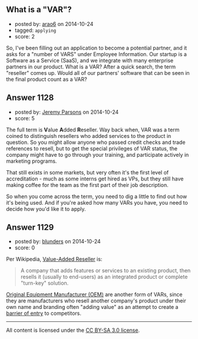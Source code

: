 ## What is a "VAR"?

- posted by: [arao6](https://stackexchange.com/users/2090451/arao6) on 2014-10-24
- tagged: `applying`
- score: 2

So, I've been filling out an application to become a potential partner, and it asks for a "number of VARS" under Employee Information. Our startup is a Software as a Service (SaaS), and we integrate with many enterprise partners in our product. What is a VAR? After a quick search, the term "reseller" comes up. Would all of our partners' software that can be seen in the final product count as a VAR?


## Answer 1128

- posted by: [Jeremy Parsons](https://stackexchange.com/users/497810/jeremy-parsons) on 2014-10-24
- score: 5

The full term is **V**alue **A**dded **R**eseller. Way back when, VAR was a term coined to distinguish resellers who added services to the product in question. So you might allow anyone who passed credit checks and trade references to resell, but to get the special privileges of VAR status, the company might have to go through your training, and participate actively in marketing programs.

That still exists in some markets, but very often it's the first level of accreditation - much as some interns get hired as VPs, but they still have making coffee for the team as the first part of their job description.

So when you come across the term, you need to dig a little to find out how it's being used. And if you're asked how many VARs you have, you need to decide how you'd like it to apply.


## Answer 1129

- posted by: [blunders](https://stackexchange.com/users/216182/blunders) on 2014-10-24
- score: 0

<p>Per Wikipedia, <a href="http://en.wikipedia.org/wiki/Value-added_reseller" rel="nofollow">Value-Added Reseller</a> is:</p>

<blockquote>
  <p>A  company that adds features or
  services to an existing product, then resells it (usually to
  end-users) as an integrated product or complete "turn-key" solution.</p>
</blockquote>

<p><a href="http://en.wikipedia.org/wiki/Original_equipment_manufacturer" rel="nofollow">Original Equipment Manufacturer (OEM)</a> are another form of VARs, since they are manufacturers who resell another company's product under their own name and branding often "adding value" as an attempt to create a <a href="http://en.wikipedia.org/wiki/Barriers_to_entry" rel="nofollow">barrier of entry</a> to competitors.</p>




---

All content is licensed under the [CC BY-SA 3.0 license](https://creativecommons.org/licenses/by-sa/3.0/).
